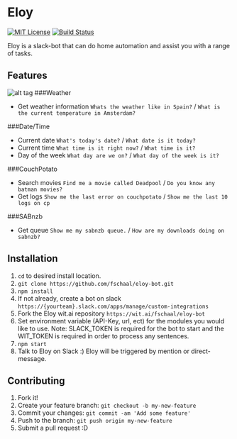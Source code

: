 # Eloy
[![MIT License][license-image]][license-url] [![Build Status][travis-image]][travis-url]

Eloy is a slack-bot that can do home automation and assist you with a range of tasks.

## Features
![alt tag](http://i.imgur.com/y4Akphj.gif)
###Weather
  - Get weather information
    `Whats the weather like in Spain?` / `What is the current temperature in Amsterdam?`

###Date/Time
  - Current date
    `What's today's date?` / `What date is it today?`
  - Current time
    `What time is it right now?` / `What time is it?`
  - Day of the week
    `What day are we on?` / `What day of the week is it?`

###CouchPotato
  - Search movies
    `Find me a movie called Deadpool` / `Do you know any batman movies?`
  - Get logs 
    `Show me the last error on couchpotato` / `Show me the last 10 logs on cp`

###SABnzb
  - Get queue
    `Show me my sabnzb queue.` / `How are my downloads doing on sabnzb?`

## Installation
1.  `cd` to desired install location.
2.  `git clone https://github.com/fschaal/eloy-bot.git`
3.  `npm install`
4.  If not already, create a bot on slack `https://{yourteam}.slack.com/apps/manage/custom-integrations`
5.  Fork the Eloy wit.ai repository `https://wit.ai/fschaal/eloy-bot`
6.  Set environment variable (API-Key, url, ect) for the modules you would like to use. 
    Note: SLACK_TOKEN is required for the bot to start and the WIT_TOKEN is required in order to process any sentences.
7.  `npm start`
8.  Talk to Eloy on Slack :) Eloy will be triggered by mention or direct-message.

## Contributing
1. Fork it!
2. Create your feature branch: `git checkout -b my-new-feature`
3. Commit your changes: `git commit -am 'Add some feature'`
4. Push to the branch: `git push origin my-new-feature`
5. Submit a pull request :D

[license-image]: http://img.shields.io/badge/license-MIT-blue.svg?style=flat
[license-url]: LICENSE

[travis-url]: https://travis-ci.org/fschaal/eloy-bot
[travis-image]: https://travis-ci.org/fschaal/eloy-bot.svg?branch=master
